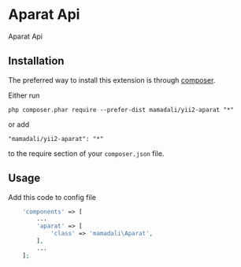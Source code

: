 Aparat Api
==========
Aparat Api

Installation
------------

The preferred way to install this extension is through [composer](http://getcomposer.org/download/).

Either run

```
php composer.phar require --prefer-dist mamadali/yii2-aparat "*"
```

or add

```
"mamadali/yii2-aparat": "*"
```

to the require section of your `composer.json` file.


Usage
-----

Add this code to config file

```php
    'components' => [
        ...
        'aparat' => [
            'class' => 'mamadali\Aparat',
        ],
        ...
    ];
```

